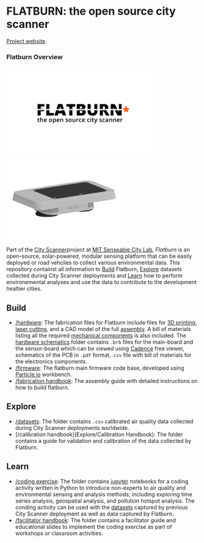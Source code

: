 # FLATBURN: the open source city scanner

[Project website](https://senseable.mit.edu/flatburn).

### Flatburn Overview
<img src="https://github.com/MIT-Senseable-City-Lab/OSCS/blob/main/flatburn-images/cover.jpeg" width="400px"><img src="https://github.com/MIT-Senseable-City-Lab/OSCS/blob/main/flatburn-images/Flatburn-design.png" width="300px">

Part of the [City Scanner](https://senseable.mit.edu/cityscanner/)project at [MIT Senseable City Lab](https://senseable.mit.edu), *Flatburn* is an open-source, solar-powered, modular sensing platform that can be easily deployed or road vehciles to collect various environmental data. This repository containst all information to [Build](Build) Flatburn, [Explore](Explore) datasets collected during City Scanner deployments and [Learn](Learn) how to perform environemental analyses and use the data to contribute to the development healtier cities.

## Build
 - [/hardware](Build/Hardware): The fabrication files for Flatburn include files for [3D printing](Build/Hardware/Hardware%20enclosure/To%20Print), [laser cutting](Build/Hardware/Hardware%20enclosure/To%20lasercut), and a CAD model of the full [assembly](Build/Hardware/Hardware%20enclosure/Flatburn_assembly.step). A bill of materials listing all the required [mechanical components](https://docs.google.com/spreadsheets/d/1oa0ZC6CXszNmvcmob7ju2rJUDLLGSCP4pCBNqtu63Sk/edit?usp=sharing) is also included.
The [hardware schematics](Build/Hardware/Hardware%20schematics) folder contains `.brb` files for the main-board and the sensor-board which can be viewed using [Cadence](https://www.cadence.com/en_US/home/tools/pcb-design-and-analysis/allegro-downloads-start.html) free viewer, schematics of the PCB in `.pdf` format,`.csv` file with bill of materials for the electronics components.
 - [/firmware](Build/Firmware): The flatburn main firmware code base, developed using [Particle.io](https://www.particle.io/workbench/) workbench.
 - [/fabrication handbook](Build/Handbook): The assembly guide with detailed instructions on how to build flatburn.


## Explore
- [/datasets](Explore/Datasets): The folder contains `.csv` calibrated air quality data collected during City Scanner deployments worldwide. 
- [/calibration handbook](Explore/Calibration Handbook): The folder contains a guide for validation and calibration of the data collected by Flatburn.


## Learn
- [/coding exercise](Coding%20Exercise): The folder contains [jupyter](https://jupyter.org/) notebooks for a coding activity written in Python to introduce non-experts to air quality and environmental sensing and analysis methods; including exploring time series analysis, geospatial analysis, and pollution hotspot analysis. The conding activity can be used with the [datasets](Explore/Datasets) captured by previous City Scanner deployment as well as data captured by Flatburn.
- [/facilitator handbook](https://github.com/MIT-Senseable-City-Lab/OSCS/tree/main/Learn/Facilitator%20Handbook): The folder contains a facilitator guide and educational slides to implement the coding exercise as part of workshops or classroom activities.

